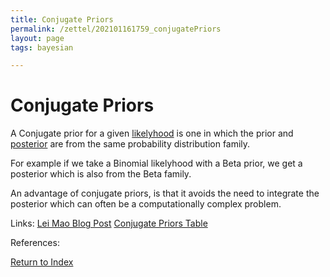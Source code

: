 ```yaml
---
title: Conjugate Priors
permalink: /zettel/202101161759_conjugatePriors
layout: page
tags: bayesian

---
```

# Conjugate Priors

A Conjugate prior for a given [likelyhood](202101091603_probabilityLikelyhood) is one in which the prior and [posterior](202101161711_bayesianInference) 
are from the same probability distribution family. 

For example if we take a Binomial likelyhood with a Beta prior, we get a posterior which is also from the Beta family.

An advantage of conjugate priors, is that it avoids the need to integrate the posterior which can often be a computationally complex problem. 

Links: [Lei Mao Blog Post](https://leimao.github.io/blog/Conjugate-Priors/) [Conjugate Priors Table](https://en.wikipedia.org/wiki/Conjugate_prior#Table_of_conjugate_distributions)

References: 

[Return to Index](index)